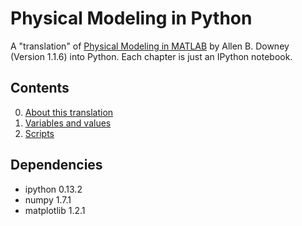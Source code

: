 Physical Modeling in Python
===========================

A "translation" of [Physical Modeling in
MATLAB](http://greenteapress.com/matlab/) by Allen B. Downey 
(Version 1.1.6) into Python. Each chapter is just an IPython notebook.


Contents
--------

0. [About this translation](http://nbviewer.ipython.org/urls/raw.github.com/vanzaj/physical_modeling_python/master/00_About.ipynb)
1. [Variables and values](http://nbviewer.ipython.org/urls/raw.github.com/vanzaj/physical_modeling_python/master/01_Variables.ipynb)
2. [Scripts](http://nbviewer.ipython.org/urls/raw.github.com/vanzaj/physical_modeling_python/master/02_Scripts.ipynb)


Dependencies
------------

- ipython 0.13.2
- numpy 1.7.1
- matplotlib 1.2.1
